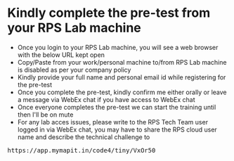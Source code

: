 # Kindly complete the pre-test from your RPS Lab machine
- Once you login to your RPS Lab machine, you will see a web browser with the below URL kept open
- Copy/Paste from your work/personal machine to/from RPS Lab machine is disabled as per your company policy
- Kindly provide your full name and personal email id while registering for the pre-test
- Once you complete the pre-test, kindly confirm me either orally or leave a message via WebEx chat if you have access
  to WebEx chat
- Once everyone completes the pre-test we can start the training until then I'll be on mute
- For any lab acces issues, please write to the RPS Tech Team user logged in via WebEx chat, you may have to share the RPS cloud user name and describe the technical challenge to    
<pre>
https://app.mymapit.in/code4/tiny/VxOr50  
</pre>
